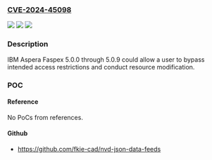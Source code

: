 ### [CVE-2024-45098](https://cve.mitre.org/cgi-bin/cvename.cgi?name=CVE-2024-45098)
![](https://img.shields.io/static/v1?label=Product&message=Aspera%20Faspex&color=blue)
![](https://img.shields.io/static/v1?label=Version&message=5.0.0%3C%3D%205.0.9%20&color=brighgreen)
![](https://img.shields.io/static/v1?label=Vulnerability&message=CWE-650%20Trusting%20HTTP%20Permission%20Methods%20on%20the%20Server%20Side&color=brighgreen)

### Description

IBM Aspera Faspex 5.0.0 through 5.0.9 could allow a user to bypass intended access restrictions and conduct resource modification.

### POC

#### Reference
No PoCs from references.

#### Github
- https://github.com/fkie-cad/nvd-json-data-feeds

